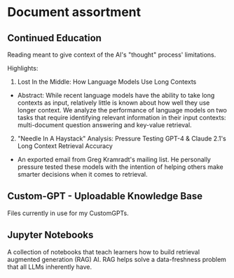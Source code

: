 # Document assortment

## Continued Education

Reading meant to give context of the AI's "thought" process' limitations.

Highlights:
1. Lost In the Middle: How Language Models Use Long Contexts
  - Abstract: While recent language models have the ability to take long contexts as input, relatively little is known about how well they use longer context. We analyze the performance of language models on two tasks that require identifying relevant information in their input contexts: multi-document question answering and key-value retrieval.
2. "Needle In A Haystack" Analysis: Pressure Testing GPT-4 & Claude 2.1's Long Context Retrieval Accuracy
  - An exported email from Greg Kramradt's mailing list. He personally pressure tested these models with the intention of helping others make smarter decisions when it comes to retrieval.

## Custom-GPT - Uploadable Knowledge Base

Files currently in use for my CustomGPTs.

## Jupyter Notebooks

A collection of notebooks that teach learners how to build retrieval augmented generation (RAG) AI. RAG helps solve a data-freshness problem that all LLMs inherently have.

